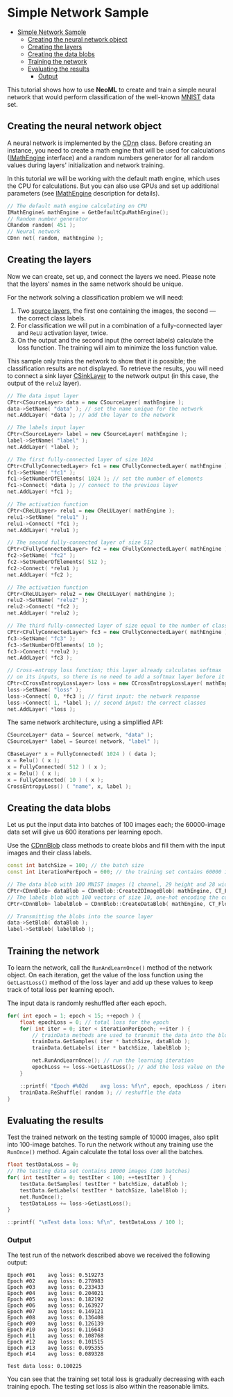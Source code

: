 # Simple Network Sample

<!-- TOC -->

- [Simple Network Sample](#simple-network-sample)
	- [Creating the neural network object](#creating-the-neural-network-object)
	- [Creating the layers](#creating-the-layers)
	- [Creating the data blobs](#creating-the-data-blobs)
	- [Training the network](#training-the-network)
	- [Evaluating the results](#evaluating-the-results)
		- [Output](#output)

<!-- /TOC -->

This tutorial shows how to use **NeoML** to create and train a simple neural network that would perform classification of the well-known [MNIST](https://en.wikipedia.org/wiki/MNIST_database) data set.

## Creating the neural network object

A neural network is implemented by the [CDnn](../API/NN/Dnn.md) class. Before creating an instance, you need to create a math engine that will be used for calculations ([IMathEngine](../API/NN/MathEngine.md) interface) and a random numbers generator for all random values during layers' initialization and network training.

In this tutorial we will be working with the default math engine, which uses the CPU for calculations. But you can also use GPUs and set up additional parameters (see [IMathEngine](../API/NN/MathEngine.md) description for details).

```c++
// The default math engine calculating on CPU
IMathEngine& mathEngine = GetDefaultCpuMathEngine();
// Random number generator
CRandom random( 451 );
// Neural network
CDnn net( random, mathEngine );
```

## Creating the layers

Now we can create, set up, and connect the layers we need. Please note that the layers' names in the same network should be unique.

For the network solving a classification problem we will need:

1. Two [source layers](../API/NN/IOLayers/SourceLayer.md), the first one containing the images, the second — the correct class labels.
2. For classification we will put in a combination of a fully-connected layer and `ReLU` activation layer, twice.
3. On the output and the second input (the correct labels) calculate the loss function. The training will aim to minimize the loss function value.

This sample only trains the network to show that it is possible; the classification results are not displayed. To retrieve the results, you will need to connect a sink layer [CSinkLayer](../API/NN/IOLayers/SinkLayer.md) to the network output (in this case, the output of the `relu2` layer).

```c++
// The data input layer
CPtr<CSourceLayer> data = new CSourceLayer( mathEngine );
data->SetName( "data" ); // set the name unique for the network
net.AddLayer( *data ); // add the layer to the network

// The labels input layer
CPtr<CSourceLayer> label = new CSourceLayer( mathEngine );
label->SetName( "label" );
net.AddLayer( *label );

// The first fully-connected layer of size 1024
CPtr<CFullyConnectedLayer> fc1 = new CFullyConnectedLayer( mathEngine );
fc1->SetName( "fc1" );
fc1->SetNumberOfElements( 1024 ); // set the number of elements
fc1->Connect( *data ); // connect to the previous layer
net.AddLayer( *fc1 );

// The activation function
CPtr<CReLULayer> relu1 = new CReLULayer( mathEngine );
relu1->SetName( "relu1" );
relu1->Connect( *fc1 );
net.AddLayer( *relu1 );

// The second fully-connected layer of size 512
CPtr<CFullyConnectedLayer> fc2 = new CFullyConnectedLayer( mathEngine );
fc2->SetName( "fc2" );
fc2->SetNumberOfElements( 512 );
fc2->Connect( *relu1 );
net.AddLayer( *fc2 );

// The activation function
CPtr<CReLULayer> relu2 = new CReLULayer( mathEngine );
relu2->SetName( "relu2" );
relu2->Connect( *fc2 );
net.AddLayer( *relu2 );

// The third fully-connected layer of size equal to the number of classes (10)
CPtr<CFullyConnectedLayer> fc3 = new CFullyConnectedLayer( mathEngine );
fc3->SetName( "fc3" );
fc3->SetNumberOfElements( 10 );
fc3->Connect( *relu2 );
net.AddLayer( *fc3 );

// Cross-entropy loss function; this layer already calculates softmax 
// on its inputs, so there is no need to add a softmax layer before it 
CPtr<CCrossEntropyLossLayer> loss = new CCrossEntropyLossLayer( mathEngine );
loss->SetName( "loss" );
loss->Connect( 0, *fc3 ); // first input: the network response
loss->Connect( 1, *label ); // second input: the correct classes
net.AddLayer( *loss );
```

The same network architecture, using a simplified API:

```c++
CSourceLayer* data = Source( network, "data" );
CSourceLayer* label = Source( network, "label" );

CBaseLayer* x = FullyConnected( 1024 ) ( data );
x = Relu() ( x );
x = FullyConnected( 512 ) ( x );
x = Relu() ( x );
x = FullyConnected( 10 ) ( x );
CrossEntropyLoss() ( "name", x, label );
```

## Creating the data blobs

Let us put the input data into batches of 100 images each; the 60000-image data set will give us 600 iterations per learning epoch.

Use the [CDnnBlob](../API/NN/DnnBlob.md) class methods to create blobs and fill them with the input images and their class labels.

```c++
const int batchSize = 100; // the batch size
const int iterationPerEpoch = 600; // the training set contains 60000 images (600 batches)

// The data blob with 100 MNIST images (1 channel, 29 height and 28 width)
CPtr<CDnnBlob> dataBlob = CDnnBlob::Create2DImageBlob( mathEngine, CT_Float, 1, batchSize, 29, 28, 1 );
// The labels blob with 100 vectors of size 10, one-hot encoding the correct class label
CPtr<CDnnBlob> labelBlob = CDnnBlob::CreateDataBlob( mathEngine, CT_Float, 1, batchSize, 10 );

// Transmitting the blobs into the source layer
data->SetBlob( dataBlob );
label->SetBlob( labelBlob );
```

## Training the network

To learn the network, call the `RunAndLearnOnce()` method of the network object. On each iteration, get the value of the loss function using the `GetLastLoss()` method of the loss layer and add up these values to keep track of total loss per learning epoch.

The input data is randomly reshuffled after each epoch.

```c++
for( int epoch = 1; epoch < 15; ++epoch ) {
    float epochLoss = 0; // total loss for the epoch
    for( int iter = 0; iter < iterationPerEpoch; ++iter ) {
        // trainData methods are used to transmit the data into the blob
        trainData.GetSamples( iter * batchSize, dataBlob );
        trainData.GetLabels( iter * batchSize, labelBlob );

        net.RunAndLearnOnce(); // run the learning iteration
        epochLoss += loss->GetLastLoss(); // add the loss value on the last step
    }

    ::printf( "Epoch #%02d    avg loss: %f\n", epoch, epochLoss / iterationPerEpoch );
    trainData.ReShuffle( random ); // reshuffle the data
}
```

## Evaluating the results

Test the trained network on the testing sample of 10000 images, also split into 100-image batches. To run the network without any training use the `RunOnce()` method. Again calculate the total loss over all the batches.

```c++
float testDataLoss = 0;
// The testing data set contains 10000 images (100 batches)
for( int testIter = 0; testIter < 100; ++testIter ) {
    testData.GetSamples( testIter * batchSize, dataBlob );
    testData.GetLabels( testIter * batchSize, labelBlob );
    net.RunOnce();
    testDataLoss += loss->GetLastLoss();
}

::printf( "\nTest data loss: %f\n", testDataLoss / 100 );
```

### Output

The test run of the network described above we received the following output:

```
Epoch #01    avg loss: 0.519273
Epoch #02    avg loss: 0.278983
Epoch #03    avg loss: 0.233433
Epoch #04    avg loss: 0.204021
Epoch #05    avg loss: 0.182192
Epoch #06    avg loss: 0.163927
Epoch #07    avg loss: 0.149121
Epoch #08    avg loss: 0.136408
Epoch #09    avg loss: 0.126139
Epoch #10    avg loss: 0.116643
Epoch #11    avg loss: 0.108768
Epoch #12    avg loss: 0.101515
Epoch #13    avg loss: 0.095355
Epoch #14    avg loss: 0.089328

Test data loss: 0.100225
```

You can see that the training set total loss is gradually decreasing with each training epoch. The testing set loss is also within the reasonable limits.
